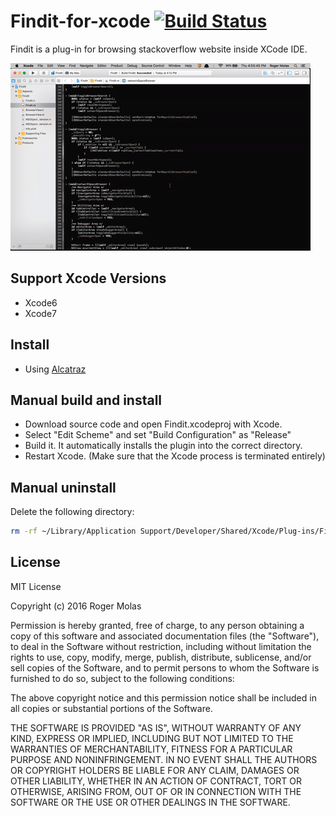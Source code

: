 # Findit-for-xcode [![Build Status](https://travis-ci.org/rogermolas/findit-for-xcode.svg?branch=master)](https://travis-ci.org/rogermolas/findit-for-xcode)
  Findit is a plug-in for browsing stackoverflow website inside XCode IDE.

![FindIt Demo](https://github.com/rogermolas/findit-for-xcode/blob/master/demo.gif)

## Support Xcode Versions
  - Xcode6
  - Xcode7

## Install
  - Using [Alcatraz](https://github.com/alcatraz/Alcatraz)

## Manual build and install
  - Download source code and open Findit.xcodeproj with Xcode.
  - Select "Edit Scheme" and set "Build Configuration" as "Release"
  - Build it. It automatically installs the plugin into the correct directory.
  - Restart Xcode. (Make sure that the Xcode process is terminated entirely)

## Manual uninstall 
  Delete the following directory:
  ```bash
  rm -rf ~/Library/Application Support/Developer/Shared/Xcode/Plug-ins/FindIt.xcplugin
  ```
## License

MIT License

Copyright (c) 2016 Roger Molas

Permission is hereby granted, free of charge, to any person obtaining a copy
of this software and associated documentation files (the "Software"), to deal
in the Software without restriction, including without limitation the rights
to use, copy, modify, merge, publish, distribute, sublicense, and/or sell
copies of the Software, and to permit persons to whom the Software is
furnished to do so, subject to the following conditions:

The above copyright notice and this permission notice shall be included in all
copies or substantial portions of the Software.

THE SOFTWARE IS PROVIDED "AS IS", WITHOUT WARRANTY OF ANY KIND, EXPRESS OR
IMPLIED, INCLUDING BUT NOT LIMITED TO THE WARRANTIES OF MERCHANTABILITY,
FITNESS FOR A PARTICULAR PURPOSE AND NONINFRINGEMENT. IN NO EVENT SHALL THE
AUTHORS OR COPYRIGHT HOLDERS BE LIABLE FOR ANY CLAIM, DAMAGES OR OTHER
LIABILITY, WHETHER IN AN ACTION OF CONTRACT, TORT OR OTHERWISE, ARISING FROM,
OUT OF OR IN CONNECTION WITH THE SOFTWARE OR THE USE OR OTHER DEALINGS IN THE
SOFTWARE.